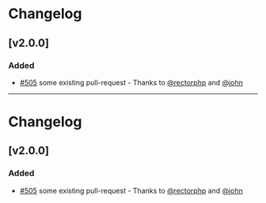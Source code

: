 # Changelog

## [v2.0.0]

### Added

- [#505] some existing pull-request - Thanks to [@rectorphp] and [@john]

[@john]: https://github.com/john
-----
# Changelog

## [v2.0.0]

### Added

- [#505] some existing pull-request - Thanks to [@rectorphp] and [@john]

[@john]: https://github.com/john
[#505]: https://github.com/dummy/dummy/pull/505
[@rectorphp]: https://github.com/rectorphp
